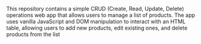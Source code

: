 This repository contains a simple CRUD (Create, Read, Update, Delete) operations web app that allows users to manage a list of products. The app uses vanilla JavaScript and DOM manipulation to interact with an HTML table, allowing users to add new products, edit existing ones, and delete products from the list